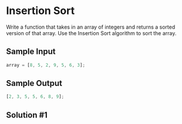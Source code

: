 # Insertion Sort

Write a function that takes in an array of integers and returns a sorted version of that array. Use the Insertion Sort algorithm to sort the array.

## Sample Input

```javascript
array = [8, 5, 2, 9, 5, 6, 3];
```

## Sample Output

```javascript
[2, 3, 5, 5, 6, 8, 9];
```

## Solution #1

```javascript

```
